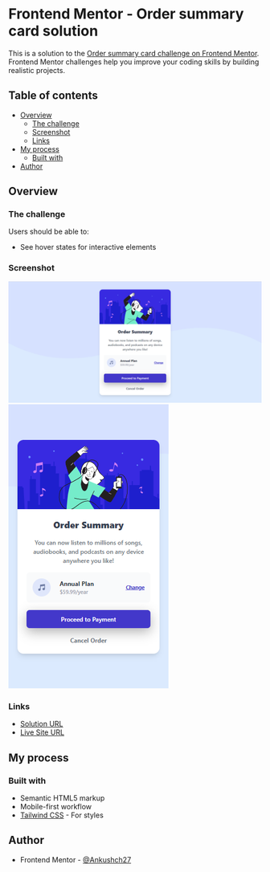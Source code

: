 # Frontend Mentor - Order summary card solution

This is a solution to the [Order summary card challenge on Frontend Mentor](https://www.frontendmentor.io/challenges/order-summary-component-QlPmajDUj). Frontend Mentor challenges help you improve your coding skills by building realistic projects. 

## Table of contents

- [Overview](#overview)
  - [The challenge](#the-challenge)
  - [Screenshot](#screenshot)
  - [Links](#links)
- [My process](#my-process)
  - [Built with](#built-with)
- [Author](#author)

## Overview

### The challenge

Users should be able to:

- See hover states for interactive elements

### Screenshot

![Desktop preview](./images/Desktop-preview.png)
![Mobile preview](./images/Mobile-preview.png)

### Links

- [Solution URL](https://www.frontendmentor.io/solutions/order-summary-card-using-html-and-tailwind-css-NVF3znGGr)
- [Live Site URL](https://ankushch27.github.io/Frontend-Mentor-Card-challenge/)

## My process

### Built with

- Semantic HTML5 markup
- Mobile-first workflow
- [Tailwind CSS](https://tailwindcss.com/) - For styles

## Author

- Frontend Mentor - [@Ankushch27](https://www.frontendmentor.io/profile/Ankushch27)

